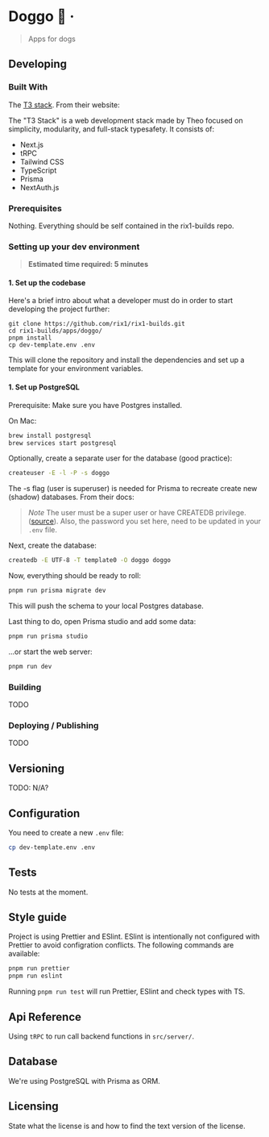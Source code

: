 # Doggo 🐶 &middot;

> Apps for dogs

## Developing

### Built With

The [T3 stack](https://create.t3.gg/). From their website:

The "T3 Stack" is a web development stack made by Theo focused on simplicity, modularity, and full-stack typesafety. It consists of:

- Next.js
- tRPC
- Tailwind CSS
- TypeScript
- Prisma
- NextAuth.js

### Prerequisites

Nothing. Everything should be self contained in the rix1-builds repo.

### Setting up your dev environment

> **Estimated time required: 5 minutes**

#### 1. Set up the codebase

Here's a brief intro about what a developer must do in order to start developing
the project further:

```shell
git clone https://github.com/rix1/rix1-builds.git
cd rix1-builds/apps/doggo/
pnpm install
cp dev-template.env .env
```

This will clone the repository and install the dependencies and set up a template for your environment variables.

#### 1. Set up PostgreSQL

Prerequisite: Make sure you have Postgres installed.

On Mac:

```sh
brew install postgresql
brew services start postgresql
```

Optionally, create a separate user for the database (good practice):

```sh
createuser -E -l -P -s doggo
```

The -s flag (user is superuser) is needed for Prisma to recreate create new (shadow) databases. From their docs:

> _Note_
> The user must be a super user or have CREATEDB privilege. ([source](https://www.prisma.io/docs/concepts/components/prisma-migrate/shadow-database#shadow-database-user-permissions)). Also, the password you set here, need to be updated in your `.env` file.

Next, create the database:

```sh
createdb -E UTF-8 -T template0 -O doggo doggo
```

Now, everything should be ready to roll:

```sh
pnpm run prisma migrate dev
```

This will push the schema to your local Postgres database.

Last thing to do, open Prisma studio and add some data:

```sh
pnpm run prisma studio
```

...or start the web server:

```sh
pnpm run dev
```

### Building

TODO

<!-- If your project needs some additional steps for the developer to build the
project after some code changes, state them here. for example:

```shell
./configure
make
make install
```

Here again you should state what actually happens when the code above gets
executed. -->

### Deploying / Publishing

TODO

<!-- give instructions on how to build and release a new version
In case there's some step you have to take that publishes this project to a
server, this is the right time to state it.

```shell
packagemanager deploy your-project -s server.com -u username -p password
```

And again you'd need to tell what the previous code actually does. -->

## Versioning

<!-- We can maybe use [SemVer](http://semver.org/) for versioning. For the versions available, see the [link to tags on this repository](/tags). -->

TODO: N/A?

## Configuration

You need to create a new `.env` file:

```sh
cp dev-template.env .env
```

## Tests

No tests at the moment.

## Style guide

Project is using Prettier and ESlint. ESlint is intentionally not configured with Prettier to avoid configration conflicts. The following commands are available:

```sh
pnpm run prettier
pnpm run eslint
```

Running `pnpm run test` will run Prettier, ESlint and check types with TS.

## Api Reference

Using `tRPC` to run call backend functions in `src/server/`.

## Database

We're using PostgreSQL with Prisma as ORM.

## Licensing

State what the license is and how to find the text version of the license.
